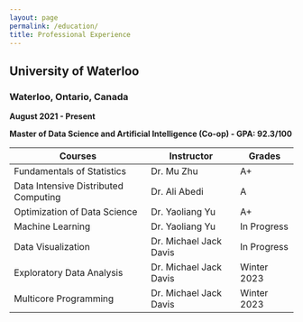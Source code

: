 ```yaml
---
layout: page
permalink: /education/
title: Professional Experience
---
```


## University of Waterloo
### Waterloo, Ontario, Canada
**August 2021 - Present**

**<span style="text-align:left;">Master of Data Science and Artificial Intelligence (Co-op) - GPA: 92.3/100</span>**

| Courses | Instructor | Grades |
| ------- | ------ | ------|
| Fundamentals of Statistics | Dr. Mu Zhu | A+ |
| Data Intensive Distributed Computing | Dr. Ali Abedi | A |
| Optimization of Data Science | Dr. Yaoliang Yu | A+ |
| Machine Learning | Dr. Yaoliang Yu | In Progress |
| Data Visualization | Dr. Michael Jack Davis | In Progress |
| Exploratory Data Analysis | Dr. Michael Jack Davis | Winter 2023 |
| Multicore Programming | Dr. Michael Jack Davis | Winter 2023 |